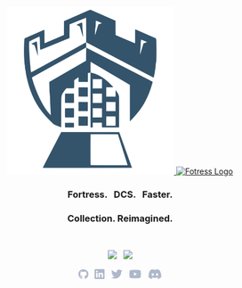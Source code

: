 <p align="center">
    <a href="https://github.com/fortress-software#gh-dark-mode-only" target="_blank">
        <img width="300" src="/img/logo.svg" alt="Fortress Logo">
    </a>
    <a href="https://github.com/fortress-software#gh-light-mode-only" target="_blank">
        <img width="300" src="/img/black/logo.svg" alt="Fotress Logo">
    </a>
</p>

<h3 align="center">Fortress. &nbsp; DCS. &nbsp; Faster.</h3>
<h3 align="center">Collection. Reimagined.</h3>

<br>

<p align="center">
    <a href="#"><img src="https://img.shields.io/badge/twitter-follow_us-1d9bf0.svg?style=flat-square"></a>
    &nbsp;
    <a href="#"><img src="https://img.shields.io/badge/linkedin-connect_with_us-0a66c2.svg?style=flat-square"></a>
</p>

<p align="center">
    <a href="https://github.com/fortress-software/"><img height="20" src="/img/social/github.svg" alt="Github"></a>
    &nbsp;
    <a href="https://github.com/fortress-software/"><img height="20" src="/img/social/linkedin.svg" alt="LinkedIn"></a>
    &nbsp;
    <a href="https://github.com/fortress-software/"><img height="20" src="/img/social/twitter.svg" alt="Twitter"></a>
    &nbsp;
    <a href="https://github.com/fortress-software/"><img height="20" src="/img/social/youtube.svg" alt="Youtube"></a>
    &nbsp;
    <a href="https://github.com/fortress-software/"><img height="20" src="/img/social/discord.svg" alt="Discord"></a>
</p>
